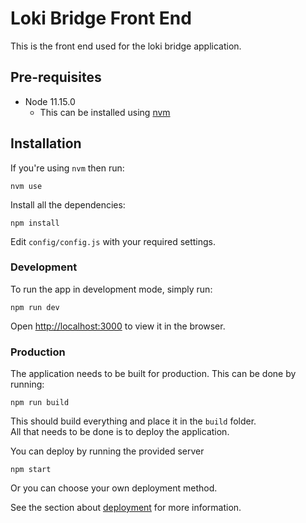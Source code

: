 # Loki Bridge Front End

This is the front end used for the loki bridge application.

## Pre-requisites
  - Node 11.15.0
    - This can be installed using [nvm](https://github.com/nvm-sh/nvm)

## Installation

If you're using `nvm` then run:
```
nvm use
```

Install all the dependencies:
```
npm install
```

Edit `config/config.js` with your required settings.

### Development

To run the app in development mode, simply run:
```
npm run dev
```

Open [http://localhost:3000](http://localhost:3000) to view it in the browser.

### Production

The application needs to be built for production.
This can be done by running:
```
npm run build
```

This should build everything and place it in the `build` folder.<br>
All that needs to be done is to deploy the application.

You can deploy by running the provided server
```
npm start
```

Or you can choose your own deployment method.

See the section about [deployment](https://facebook.github.io/create-react-app/docs/deployment) for more information.
